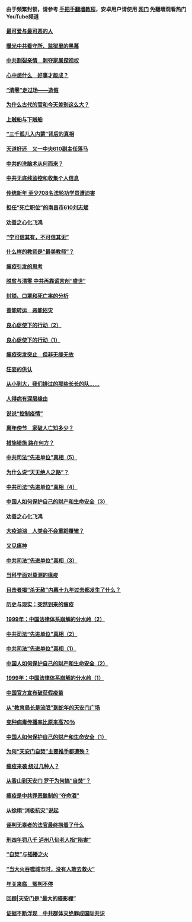 #### 由于频繁封锁，请参考 [手把手翻墙教程](https://github.com/gfw-breaker/guides/wiki/)，安卓用户请使用 [网门](https://github.com/gfw-breaker/nogfw/blob/master/dl.md?t=03241000) 免翻墙观看热门YouTube频道 

#### [最可爱与最可恶的人](../pages/19/422448.md?t=03241000) 

#### [曝光中共看守所、监狱里的黑幕](../pages/19/422390.md?t=03241000) 

#### [中共割裂亲情　剥夺家属探视权](../pages/19/422364.md?t=03241000) 

#### [心中想什么　好事才能成？](../pages/19/422318.md?t=03241000) 

#### [“清零”走过场——造假](../pages/19/422306.md?t=03241000) 

#### [为什么古代的官和今天差别这么大？](../pages/19/422228.md?t=03241000) 

#### [上贼船与下贼船](../pages/19/422276.md?t=03241000) 

#### [“三千孤儿入内蒙”背后的真相](../pages/19/422229.md?t=03241000) 

#### [天道好还　又一中央610副主任落马](../pages/19/422155.md?t=03241000) 

#### [中共的洗脑术从何而来？](../pages/19/422154.md?t=03241000) 

#### [中共无底线监控和收集个人信息](../pages/19/422039.md?t=03241000) 

#### [传统新年 至少708名法轮功学员遭迫害](../pages/19/421946.md?t=03241000) 

#### [担任“死亡职位”的南昌市610刘志斌](../pages/19/421957.md?t=03241000) 

#### [劝善之心化飞鸿](../pages/19/421164.md?t=03241000) 

#### [“宁可信其有，不可信其无”](../pages/19/421691.md?t=03241000) 

#### [什么样的教师是“最美教师”？](../pages/19/421755.md?t=03241000) 

#### [瘟疫引发的思考](../pages/19/421594.md?t=03241000) 

#### [脱贫与清零 中共再靠谎言创“盛世”](../pages/19/421590.md?t=03241000) 

#### [封锁、口罩和死亡率的分析](../pages/19/421495.md?t=03241000) 

#### [善能转运　恶能招灾](../pages/19/421334.md?t=03241000) 

#### [良心促使下的行动（2）](../pages/19/421361.md?t=03241000) 

#### [良心促使下的行动（1）](../pages/19/421302.md?t=03241000) 

#### [瘟疫突发突止　但非无缘无故](../pages/19/421281.md?t=03241000) 

#### [狂妄的供认](../pages/19/421199.md?t=03241000) 

#### [从小到大，我们排过的那些长长的队……](../pages/19/421243.md?t=03241000) 

#### [人得病有深层缘由](../pages/19/420864.md?t=03241000) 

#### [说说“控制疫情”](../pages/19/420831.md?t=03241000) 

#### [离年傍节　家破人亡知多少？](../pages/19/420563.md?t=03241000) 

#### [措施错施  路在何方？](../pages/19/420076.md?t=03241000) 

#### [中共司法“先进单位”真相（5）](../pages/19/419453.md?t=03241000) 

#### [为什么说“天无绝人之路”？](../pages/19/419618.md?t=03241000) 

#### [中共司法“先进单位”真相（4）](../pages/19/419452.md?t=03241000) 

#### [中国人如何保护自己的财产和生命安全（3）](../pages/19/419405.md?t=03241000) 

#### [劝善之心化飞鸿](../pages/19/418758.md?t=03241000) 

#### [大疫汹汹　人类会不会重蹈覆辙？](../pages/19/419691.md?t=03241000) 

#### [又见瘟神](../pages/19/419225.md?t=03241000) 

#### [中共司法“先进单位”真相（3）](../pages/19/419451.md?t=03241000) 

#### [当科学面对莫测的瘟疫](../pages/19/419625.md?t=03241000) 

#### [目击者揭“杀无赦”内幕十九年过去都发生了什么？](../pages/19/419617.md?t=03241000) 

#### [历史与现实：突然到来的瘟疫](../pages/19/419619.md?t=03241000) 

#### [1999年：中国法律体系崩解的分水岭（2）](../pages/19/419455.md?t=03241000) 

#### [中共司法“先进单位”真相（2）](../pages/19/419450.md?t=03241000) 

#### [中共司法“先进单位”真相（1）](../pages/19/419449.md?t=03241000) 

#### [中国人如何保护自己的财产和生命安全（2）](../pages/19/419404.md?t=03241000) 

#### [1999年：中国法律体系崩解的分水岭（1）](../pages/19/419454.md?t=03241000) 

#### [中国官方宣布破获假疫苗](../pages/19/419504.md?t=03241000) 

#### [从“教育局长是流氓”到蛇年的天安门广场](../pages/19/419470.md?t=03241000) 

#### [变种病毒传播率比原来高70％](../pages/19/419456.md?t=03241000) 

#### [中国人如何保护自己的财产和生命安全（1）](../pages/19/419403.md?t=03241000) 

#### [为何“天安门自焚”主要推手都遭殃？](../pages/19/419348.md?t=03241000) 

#### [瘟疫来袭 绕过几种人？](../pages/19/419349.md?t=03241000) 

#### [从香山到天安门 罗干为何搞“自焚”？](../pages/19/419270.md?t=03241000) 

#### [瘟疫是中共罪恶酿制的“夺命酒”](../pages/19/419223.md?t=03241000) 

#### [从徐栩“消极抗灾”说起](../pages/19/419224.md?t=03241000) 

#### [诬判无辜者的法官最终捞着了什么](../pages/19/419268.md?t=03241000) 

#### [刑四年罚八千 泸州八旬老人指“陷害”](../pages/19/419232.md?t=03241000) 

#### [“自焚”与插播之火](../pages/19/419226.md?t=03241000) 

#### [“当大火吞噬城市时，没有人敢去救火”](../pages/19/419077.md?t=03241000) 

#### [年关来临　冤判不停](../pages/19/419093.md?t=03241000) 

#### [回顾|天安门是“最大的摄影棚”](../pages/19/380866.md?t=03241000) 

#### [证据不断浮现　中共群体灭绝罪成国际共识](../pages/19/419031.md?t=03241000) 

